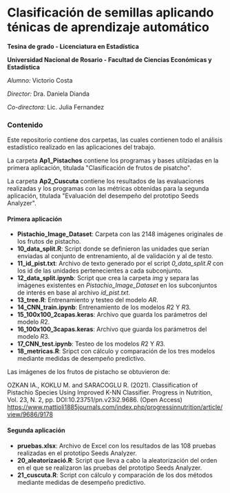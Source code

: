 # Clasificación de semillas aplicando ténicas de aprendizaje automático

**Tesina de grado - Licenciatura en Estadística**

**Universidad Nacional de Rosario - Facultad de Ciencias Económicas y Estadística**

*Alumno:* Victorio Costa

*Director:* Dra. Daniela Dianda

*Co-directora:* Lic. Julia Fernandez

### Contenido

Este repositorio contiene dos carpetas, las cuales contienen todo el análisis estadístico realizado en las aplicaciones del trabajo.

La carpeta **Ap1_Pistachos** contiene los programas y bases utilziadas en la primera aplicación, titulada "Clasificación de frutos de pisatcho".

La carpeta **Ap2_Cuscuta** contiene los resultados de las evaluaciones realizadas y los programas con las métricas obtenidas para la segunda aplicación, titulada "Evaluación del desempeño del prototipo Seeds Analyzer".

#### Primera aplicación

* **Pistachio_Image_Dataset**: Carpeta con las 2148 imágenes originales de los frutos de pistacho.
* **10_data_split.R**: Script donde se definieron las unidades que serían enviadas al conjunto de entrenamiento, al de validación y al de testo.
* **11_id_pist.txt**: Archivo de texto generado por el script *0_data_split.R* con los id de las unidades pertenecientes a cada subconjunto.
* **12_data_split.ipynb**: Script que crea la carpeta *img* y separa las imágenes existentes en *Pistachio_Image_Dataset* en los subconjuntos de interés en base al archivo *id_pist.txt*.
* **13_tree.R**: Entrenamiento y testeo del modelo *AR*.
* **14_CNN_train.ipynb**: Entrenamiento de los modelos *R*2 Y *R*3.
* **15_100x100_2capas.keras**: Archivo que guarda los parámetros del modelo *R*2.
* **16_100x100_3capas.keras**: Archivo que guarda los parámetros del modelo *R*3.
* **17_CNN_test.ipynb**: Testeo de los modelos *R*2 Y *R*3.
* **18_metricas.R**: Sripct con cálculo y comparación de los tres modelos mediante medidas de desempeño predictivo.

Las imágenes de los frutos de pistacho se obtuvieron de:

OZKAN IA., KOKLU M. and SARACOGLU R. (2021). Classification of Pistachio Species Using Improved K-NN Classifier. Progress in Nutrition, Vol. 23, N. 2, pp. DOI:10.23751/pn.v23i2.9686.  (Open Access) https://www.mattioli1885journals.com/index.php/progressinnutrition/article/view/9686/9178

#### Segunda aplicación

* **pruebas.xlsx**: Archivo de Excel con los resultados de las 108 pruebas realizadas en el prototipo Seeds Analyzer.
* **20_aleatorizació.R**: Script que lleva a cabo la aleatorización del orden en el que se realizaron las pruebas del prototipo Seeds Analyzer.
* **21_cuscuta.R**: Script con cálculo y comparación de los dos métodos mediante medidas de desempeño predictivo.

